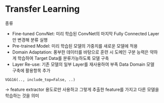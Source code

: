 # Transfer Learning

종류

- Fine-tuned ConvNet: 미리 학습된 ConvNet의 마지막 Fully Connected Layer만 변경해 분류 실행
- Pre-trained Model: 미리 학습된 모델의 가중치를 새로운 모델에 적용
- Domain Adaptation: 풍부한 데이터를 바탕으로 훈련 시 도메인 구분 능력은 약하게 학습하여 Target Data를 분류가능하도록 모델 구축
- Layer Re-use: 기존 모델의 일부 Layer를 재사용하여 부족 Data Domain 모델 구축에 활용항목 추가 <br />

```
VGG16(.., include_top=False, ..)
```

-> feature extractor 용도로만 사용하고 그렇게 추출한 feature를 가지고 다른 모델을 학습하는 것을 의미
